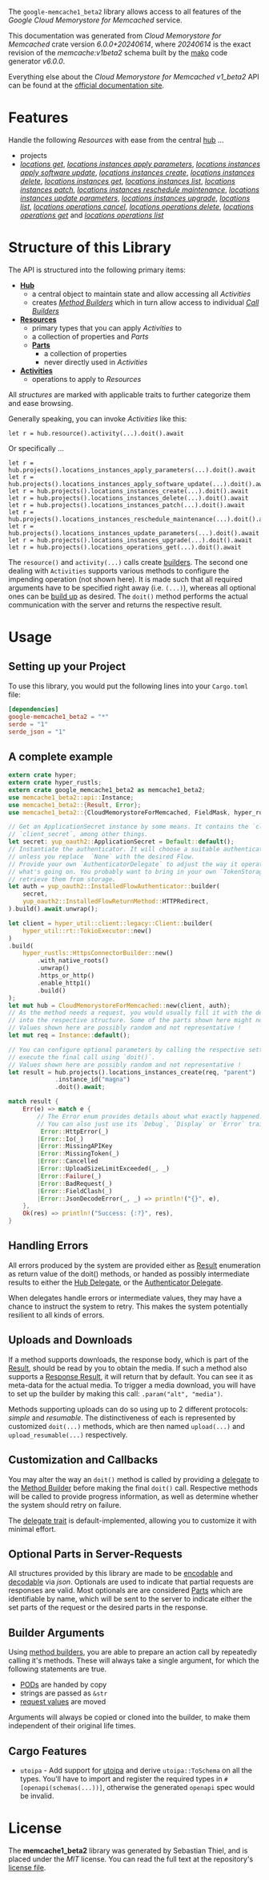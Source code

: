 <!---
DO NOT EDIT !
This file was generated automatically from 'src/generator/templates/api/README.md.mako'
DO NOT EDIT !
-->
The `google-memcache1_beta2` library allows access to all features of the *Google Cloud Memorystore for Memcached* service.

This documentation was generated from *Cloud Memorystore for Memcached* crate version *6.0.0+20240614*, where *20240614* is the exact revision of the *memcache:v1beta2* schema built by the [mako](http://www.makotemplates.org/) code generator *v6.0.0*.

Everything else about the *Cloud Memorystore for Memcached* *v1_beta2* API can be found at the
[official documentation site](https://cloud.google.com/memorystore/).
# Features

Handle the following *Resources* with ease from the central [hub](https://docs.rs/google-memcache1_beta2/6.0.0+20240614/google_memcache1_beta2/CloudMemorystoreForMemcached) ...

* projects
 * [*locations get*](https://docs.rs/google-memcache1_beta2/6.0.0+20240614/google_memcache1_beta2/api::ProjectLocationGetCall), [*locations instances apply parameters*](https://docs.rs/google-memcache1_beta2/6.0.0+20240614/google_memcache1_beta2/api::ProjectLocationInstanceApplyParameterCall), [*locations instances apply software update*](https://docs.rs/google-memcache1_beta2/6.0.0+20240614/google_memcache1_beta2/api::ProjectLocationInstanceApplySoftwareUpdateCall), [*locations instances create*](https://docs.rs/google-memcache1_beta2/6.0.0+20240614/google_memcache1_beta2/api::ProjectLocationInstanceCreateCall), [*locations instances delete*](https://docs.rs/google-memcache1_beta2/6.0.0+20240614/google_memcache1_beta2/api::ProjectLocationInstanceDeleteCall), [*locations instances get*](https://docs.rs/google-memcache1_beta2/6.0.0+20240614/google_memcache1_beta2/api::ProjectLocationInstanceGetCall), [*locations instances list*](https://docs.rs/google-memcache1_beta2/6.0.0+20240614/google_memcache1_beta2/api::ProjectLocationInstanceListCall), [*locations instances patch*](https://docs.rs/google-memcache1_beta2/6.0.0+20240614/google_memcache1_beta2/api::ProjectLocationInstancePatchCall), [*locations instances reschedule maintenance*](https://docs.rs/google-memcache1_beta2/6.0.0+20240614/google_memcache1_beta2/api::ProjectLocationInstanceRescheduleMaintenanceCall), [*locations instances update parameters*](https://docs.rs/google-memcache1_beta2/6.0.0+20240614/google_memcache1_beta2/api::ProjectLocationInstanceUpdateParameterCall), [*locations instances upgrade*](https://docs.rs/google-memcache1_beta2/6.0.0+20240614/google_memcache1_beta2/api::ProjectLocationInstanceUpgradeCall), [*locations list*](https://docs.rs/google-memcache1_beta2/6.0.0+20240614/google_memcache1_beta2/api::ProjectLocationListCall), [*locations operations cancel*](https://docs.rs/google-memcache1_beta2/6.0.0+20240614/google_memcache1_beta2/api::ProjectLocationOperationCancelCall), [*locations operations delete*](https://docs.rs/google-memcache1_beta2/6.0.0+20240614/google_memcache1_beta2/api::ProjectLocationOperationDeleteCall), [*locations operations get*](https://docs.rs/google-memcache1_beta2/6.0.0+20240614/google_memcache1_beta2/api::ProjectLocationOperationGetCall) and [*locations operations list*](https://docs.rs/google-memcache1_beta2/6.0.0+20240614/google_memcache1_beta2/api::ProjectLocationOperationListCall)




# Structure of this Library

The API is structured into the following primary items:

* **[Hub](https://docs.rs/google-memcache1_beta2/6.0.0+20240614/google_memcache1_beta2/CloudMemorystoreForMemcached)**
    * a central object to maintain state and allow accessing all *Activities*
    * creates [*Method Builders*](https://docs.rs/google-memcache1_beta2/6.0.0+20240614/google_memcache1_beta2/common::MethodsBuilder) which in turn
      allow access to individual [*Call Builders*](https://docs.rs/google-memcache1_beta2/6.0.0+20240614/google_memcache1_beta2/common::CallBuilder)
* **[Resources](https://docs.rs/google-memcache1_beta2/6.0.0+20240614/google_memcache1_beta2/common::Resource)**
    * primary types that you can apply *Activities* to
    * a collection of properties and *Parts*
    * **[Parts](https://docs.rs/google-memcache1_beta2/6.0.0+20240614/google_memcache1_beta2/common::Part)**
        * a collection of properties
        * never directly used in *Activities*
* **[Activities](https://docs.rs/google-memcache1_beta2/6.0.0+20240614/google_memcache1_beta2/common::CallBuilder)**
    * operations to apply to *Resources*

All *structures* are marked with applicable traits to further categorize them and ease browsing.

Generally speaking, you can invoke *Activities* like this:

```Rust,ignore
let r = hub.resource().activity(...).doit().await
```

Or specifically ...

```ignore
let r = hub.projects().locations_instances_apply_parameters(...).doit().await
let r = hub.projects().locations_instances_apply_software_update(...).doit().await
let r = hub.projects().locations_instances_create(...).doit().await
let r = hub.projects().locations_instances_delete(...).doit().await
let r = hub.projects().locations_instances_patch(...).doit().await
let r = hub.projects().locations_instances_reschedule_maintenance(...).doit().await
let r = hub.projects().locations_instances_update_parameters(...).doit().await
let r = hub.projects().locations_instances_upgrade(...).doit().await
let r = hub.projects().locations_operations_get(...).doit().await
```

The `resource()` and `activity(...)` calls create [builders][builder-pattern]. The second one dealing with `Activities`
supports various methods to configure the impending operation (not shown here). It is made such that all required arguments have to be
specified right away (i.e. `(...)`), whereas all optional ones can be [build up][builder-pattern] as desired.
The `doit()` method performs the actual communication with the server and returns the respective result.

# Usage

## Setting up your Project

To use this library, you would put the following lines into your `Cargo.toml` file:

```toml
[dependencies]
google-memcache1_beta2 = "*"
serde = "1"
serde_json = "1"
```

## A complete example

```Rust
extern crate hyper;
extern crate hyper_rustls;
extern crate google_memcache1_beta2 as memcache1_beta2;
use memcache1_beta2::api::Instance;
use memcache1_beta2::{Result, Error};
use memcache1_beta2::{CloudMemorystoreForMemcached, FieldMask, hyper_rustls, hyper_util, yup_oauth2};

// Get an ApplicationSecret instance by some means. It contains the `client_id` and
// `client_secret`, among other things.
let secret: yup_oauth2::ApplicationSecret = Default::default();
// Instantiate the authenticator. It will choose a suitable authentication flow for you,
// unless you replace  `None` with the desired Flow.
// Provide your own `AuthenticatorDelegate` to adjust the way it operates and get feedback about
// what's going on. You probably want to bring in your own `TokenStorage` to persist tokens and
// retrieve them from storage.
let auth = yup_oauth2::InstalledFlowAuthenticator::builder(
    secret,
    yup_oauth2::InstalledFlowReturnMethod::HTTPRedirect,
).build().await.unwrap();

let client = hyper_util::client::legacy::Client::builder(
    hyper_util::rt::TokioExecutor::new()
)
.build(
    hyper_rustls::HttpsConnectorBuilder::new()
        .with_native_roots()
        .unwrap()
        .https_or_http()
        .enable_http1()
        .build()
);
let mut hub = CloudMemorystoreForMemcached::new(client, auth);
// As the method needs a request, you would usually fill it with the desired information
// into the respective structure. Some of the parts shown here might not be applicable !
// Values shown here are possibly random and not representative !
let mut req = Instance::default();

// You can configure optional parameters by calling the respective setters at will, and
// execute the final call using `doit()`.
// Values shown here are possibly random and not representative !
let result = hub.projects().locations_instances_create(req, "parent")
             .instance_id("magna")
             .doit().await;

match result {
    Err(e) => match e {
        // The Error enum provides details about what exactly happened.
        // You can also just use its `Debug`, `Display` or `Error` traits
         Error::HttpError(_)
        |Error::Io(_)
        |Error::MissingAPIKey
        |Error::MissingToken(_)
        |Error::Cancelled
        |Error::UploadSizeLimitExceeded(_, _)
        |Error::Failure(_)
        |Error::BadRequest(_)
        |Error::FieldClash(_)
        |Error::JsonDecodeError(_, _) => println!("{}", e),
    },
    Ok(res) => println!("Success: {:?}", res),
}

```
## Handling Errors

All errors produced by the system are provided either as [Result](https://docs.rs/google-memcache1_beta2/6.0.0+20240614/google_memcache1_beta2/common::Result) enumeration as return value of
the doit() methods, or handed as possibly intermediate results to either the
[Hub Delegate](https://docs.rs/google-memcache1_beta2/6.0.0+20240614/google_memcache1_beta2/common::Delegate), or the [Authenticator Delegate](https://docs.rs/yup-oauth2/*/yup_oauth2/trait.AuthenticatorDelegate.html).

When delegates handle errors or intermediate values, they may have a chance to instruct the system to retry. This
makes the system potentially resilient to all kinds of errors.

## Uploads and Downloads
If a method supports downloads, the response body, which is part of the [Result](https://docs.rs/google-memcache1_beta2/6.0.0+20240614/google_memcache1_beta2/common::Result), should be
read by you to obtain the media.
If such a method also supports a [Response Result](https://docs.rs/google-memcache1_beta2/6.0.0+20240614/google_memcache1_beta2/common::ResponseResult), it will return that by default.
You can see it as meta-data for the actual media. To trigger a media download, you will have to set up the builder by making
this call: `.param("alt", "media")`.

Methods supporting uploads can do so using up to 2 different protocols:
*simple* and *resumable*. The distinctiveness of each is represented by customized
`doit(...)` methods, which are then named `upload(...)` and `upload_resumable(...)` respectively.

## Customization and Callbacks

You may alter the way an `doit()` method is called by providing a [delegate](https://docs.rs/google-memcache1_beta2/6.0.0+20240614/google_memcache1_beta2/common::Delegate) to the
[Method Builder](https://docs.rs/google-memcache1_beta2/6.0.0+20240614/google_memcache1_beta2/common::CallBuilder) before making the final `doit()` call.
Respective methods will be called to provide progress information, as well as determine whether the system should
retry on failure.

The [delegate trait](https://docs.rs/google-memcache1_beta2/6.0.0+20240614/google_memcache1_beta2/common::Delegate) is default-implemented, allowing you to customize it with minimal effort.

## Optional Parts in Server-Requests

All structures provided by this library are made to be [encodable](https://docs.rs/google-memcache1_beta2/6.0.0+20240614/google_memcache1_beta2/common::RequestValue) and
[decodable](https://docs.rs/google-memcache1_beta2/6.0.0+20240614/google_memcache1_beta2/common::ResponseResult) via *json*. Optionals are used to indicate that partial requests are responses
are valid.
Most optionals are are considered [Parts](https://docs.rs/google-memcache1_beta2/6.0.0+20240614/google_memcache1_beta2/common::Part) which are identifiable by name, which will be sent to
the server to indicate either the set parts of the request or the desired parts in the response.

## Builder Arguments

Using [method builders](https://docs.rs/google-memcache1_beta2/6.0.0+20240614/google_memcache1_beta2/common::CallBuilder), you are able to prepare an action call by repeatedly calling it's methods.
These will always take a single argument, for which the following statements are true.

* [PODs][wiki-pod] are handed by copy
* strings are passed as `&str`
* [request values](https://docs.rs/google-memcache1_beta2/6.0.0+20240614/google_memcache1_beta2/common::RequestValue) are moved

Arguments will always be copied or cloned into the builder, to make them independent of their original life times.

[wiki-pod]: http://en.wikipedia.org/wiki/Plain_old_data_structure
[builder-pattern]: http://en.wikipedia.org/wiki/Builder_pattern
[google-go-api]: https://github.com/google/google-api-go-client

## Cargo Features

* `utoipa` - Add support for [utoipa](https://crates.io/crates/utoipa) and derive `utoipa::ToSchema` on all
the types. You'll have to import and register the required types in `#[openapi(schemas(...))]`, otherwise the
generated `openapi` spec would be invalid.


# License
The **memcache1_beta2** library was generated by Sebastian Thiel, and is placed
under the *MIT* license.
You can read the full text at the repository's [license file][repo-license].

[repo-license]: https://github.com/Byron/google-apis-rsblob/main/LICENSE.md


